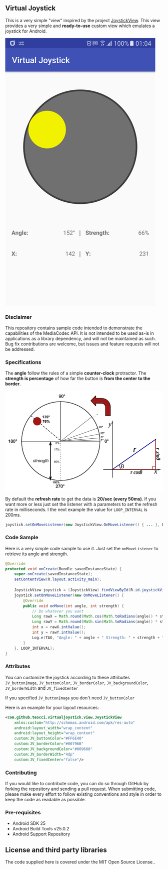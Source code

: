 ## Virtual Joystick

This is a very simple "view" inspired by the project [JoystickView](https://github.com/zerokol/JoystickView). This view provides a very simple and **ready-to-use** custom view which emulates a joystick for Android.

![Alt text](/images/virtual-joystick-activity.png?raw=true "Double Joystick with custom size and colors")

### Disclaimer

This repository contains sample code intended to demonstrate the capabilities of the MediaCodec API. It is not intended to be used as-is in applications as a library dependency, and will not be maintained as such. Bug fix contributions are welcome, but issues and feature requests will not be addressed.


### Specifications

The **angle** follow the rules of a simple **counter-clock** protractor. The **strength is percentage** of how far the button is **from the center to the border**.

![Alt text](/images/theory-joystick.png?raw=true "Theory Specifications")

By default the **refresh rate** to get the data is **20/sec (every 50ms)**. If you want more or less just set the listener with a parameters to set the refresh rate in milliseconds. I the next example the value for `LOOP_INTERVAL` is 200ms.

```java
joystick.setOnMoveListener(new JoystickView.OnMoveListener() { ... }, LOOP_INTERVAL); // around 5/sec
```

### Code Sample

Here is a very simple code sample to use it. Just set the `onMoveListener` to retrieve its angle and strength.

```java
@Override
protected void onCreate(Bundle savedInstanceState) {
    super.onCreate(savedInstanceState);
    setContentView(R.layout.activity_main);
    
    JoystickView joystick = (JoystickView) findViewById(R.id.joystickView);
    joystick.setOnMoveListener(new OnMoveListener() {
        @Override
        public void onMove(int angle, int strength) {
            // Do whatever you want
            Long rawX = Math.round(Math.cos(Math.toRadians(angle)) * strength);
            Long rawY = Math.round(Math.sin(Math.toRadians(angle)) * strength);
            int x = rawX.intValue();
            int y = rawY.intValue();
            Log.e(TAG, "Angle: " + angle + " Strength: " + strength + "% rawX: " + rawX + " rawY: " + rawY + " x: " + x + " y: " + y);
        }
    }, LOOP_INTERVAL);
}
```

### Attributes

You can customize the joystick according to these attributes `JV_buttonImage`, `JV_buttonColor`, `JV_borderColor`, `JV_backgroundColor`, `JV_borderWidth` and `JV_fixedCenter`

If you specified `JV_buttonImage` you don't need `JV_buttonColor`

Here is an example for your layout resources:
```xml
<com.github.teocci.virtualjoystick.view.JoystickView
    xmlns:custom="http://schemas.android.com/apk/res-auto"
    android:layout_width="wrap_content"
    android:layout_height="wrap_content"
    custom:JV_buttonColor="#FF6E40"
    custom:JV_borderColor="#00796B"
    custom:JV_backgroundColor="#009688"
    custom:JV_borderWidth="4dp"
    custom:JV_fixedCenter="false"/>
```
### Contributing
If you would like to contribute code, you can do so through GitHub by forking the repository and sending a pull request.
When submitting code, please make every effort to follow existing conventions and style in order to keep the code as readable as possible.

### Pre-requisites

* Android SDK 25
* Android Build Tools v25.0.2
* Android Support Repository

## License and third party libraries

The code supplied here is covered under the MIT Open Source License..
